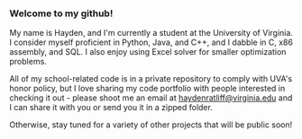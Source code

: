 ### Welcome to my github!

My name is Hayden, and I'm currently a student at the University of Virginia. I consider myself proficient in Python, Java, and C++, and I dabble in C, x86 assembly, and SQL. I also enjoy using Excel solver for smaller optimization problems.

All of my school-related code is in a private repository to comply with UVA's honor policy, but I love sharing my code portfolio with people interested in checking it out - please shoot me an email at haydenratliff@virginia.edu and I can share it with you or send you it in a zipped folder.

Otherwise, stay tuned for a variety of other projects that will be public soon!

<!--
**haydenratliff/haydenratliff** is a ✨ _special_ ✨ repository because its `README.md` (this file) appears on your GitHub profile.

Here are some ideas to get you started:

- 🔭 I’m currently working on ...
- 🌱 I’m currently learning ...
- 👯 I’m looking to collaborate on ...
- 🤔 I’m looking for help with ...
- 💬 Ask me about ...
- 📫 How to reach me: ...
- 😄 Pronouns: ...
- ⚡ Fun fact: ...
-->
